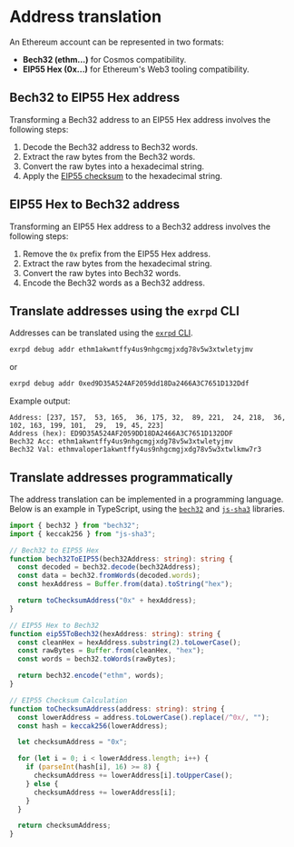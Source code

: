 # Address translation

An Ethereum account can be represented in two formats:

- **Bech32 (ethm...)** for Cosmos compatibility.
- **EIP55 Hex (0x...)** for Ethereum's Web3 tooling compatibility.

## Bech32 to EIP55 Hex address

Transforming a Bech32 address to an EIP55 Hex address involves the following steps:

1. Decode the Bech32 address to Bech32 words.
2. Extract the raw bytes from the Bech32 words.
3. Convert the raw bytes into a hexadecimal string.
4. Apply the [EIP55 checksum](https://eips.ethereum.org/EIPS/eip-55) to the hexadecimal string.

## EIP55 Hex to Bech32 address

Transforming an EIP55 Hex address to a Bech32 address involves the following steps:

1. Remove the `0x` prefix from the EIP55 Hex address.
2. Extract the raw bytes from the hexadecimal string.
3. Convert the raw bytes into Bech32 words.
4. Encode the Bech32 words as a Bech32 address.

## Translate addresses using the `exrpd` CLI

Addresses can be translated using the [`exrpd` CLI](../../operators/guides/interacting-with-the-node-cli.md).

```bash
exrpd debug addr ethm1akwntffy4us9nhgcmgjxdg78v5w3xtwletyjmv
```

or

```bash
exrpd debug addr 0xed9D35A524AF2059dd18Da2466A3C7651D132Ddf
```

Example output:

```raw
Address: [237, 157,  53, 165,  36, 175, 32,  89, 221,  24, 218,  36, 102, 163, 199, 101,  29,  19, 45, 223]
Address (hex): ED9D35A524AF2059DD18DA2466A3C7651D132DDF
Bech32 Acc: ethm1akwntffy4us9nhgcmgjxdg78v5w3xtwletyjmv
Bech32 Val: ethmvaloper1akwntffy4us9nhgcmgjxdg78v5w3xtwlkmw7r3
```

## Translate addresses programmatically

The address translation can be implemented in a programming language. Below is an example in TypeScript, using the [`bech32`](https://github.com/bitcoinjs/bech32) and [`js-sha3`](https://github.com/emn178/js-sha3) libraries.

```typescript
import { bech32 } from "bech32";
import { keccak256 } from "js-sha3";

// Bech32 to EIP55 Hex
function bech32ToEIP55(bech32Address: string): string {
  const decoded = bech32.decode(bech32Address);
  const data = bech32.fromWords(decoded.words);
  const hexAddress = Buffer.from(data).toString("hex");

  return toChecksumAddress("0x" + hexAddress);
}

// EIP55 Hex to Bech32
function eip55ToBech32(hexAddress: string): string {
  const cleanHex = hexAddress.substring(2).toLowerCase();
  const rawBytes = Buffer.from(cleanHex, "hex");
  const words = bech32.toWords(rawBytes);

  return bech32.encode("ethm", words);
}

// EIP55 Checksum Calculation
function toChecksumAddress(address: string): string {
  const lowerAddress = address.toLowerCase().replace(/^0x/, "");
  const hash = keccak256(lowerAddress);

  let checksumAddress = "0x";

  for (let i = 0; i < lowerAddress.length; i++) {
    if (parseInt(hash[i], 16) >= 8) {
      checksumAddress += lowerAddress[i].toUpperCase();
    } else {
      checksumAddress += lowerAddress[i];
    }
  }

  return checksumAddress;
}
```
